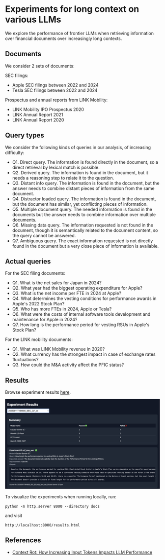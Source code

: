 # Experiments for long context on various LLMs

We explore the performance of frontier LLMs when retrieving information over financial documents over increasingly long contexts.

## Documents

We consider 2 sets of documents:

SEC filings:
* Apple SEC filings between 2022 and 2024
* Tesla SEC filings between 2022 and 2024

Prospectus and annual reports from LINK Mobility:
* LINK Mobility IPO Prospectus 2020
* LINK Annual Report 2021
* LINK Annual Report 2020

## Query types

We consider the following kinds of queries in our analysis, of increasing difficulty:
* Q1. Direct query. The information is found directly in the document, so a direct retrieval by lexical match is possible.
* Q2. Derived query. The information is found in the document, but it needs a reasoning step to relate it to the question.
* Q3. Distant info query. The information is found in the document, but the answer needs to combine distant pieces of information from the same document.
* Q4. Distractor loaded query. The information is found in the document, but the document has similar, yet conflicting pieces of information.
* Q5. Multiple document query. The needed information is found in the documents but the answer needs to combine information over multiple documents.
* Q6. Missing data query. The information requested is not found in the document, though it is semantically related to the document content, so the query cannot be answered.
* Q7. Ambiguous query. The exact information requested is not directly found in the document but a very close piece of information is available.

## Actual queries

For the SEC filing documents:
* Q1. What is the net sales for Japan in 2024?
* Q2. What year had the biggest operating expenditure for Apple?
* Q3. What is the net income per FTE in 2024 at Apple?
* Q4. What determines the vesting conditions for performance awards in Apple's 2022 Stock Plan?
* Q5. Who has more FTEs in 2024, Apple or Tesla?
* Q6. What were the costs of internal software tools development and maintenance for Apple in 2024?
* Q7. How long is the performance period for vesting RSUs in Apple's Stock Plan?

For the LINK mobility documents:
* Q1. What was LINK Mobility revenue in 2020?
* Q2. What currency has the strongest impact in case of exchange rates fluctuations?
* Q3. How could the M&A activity affect the PFIC status?

## Results

Browse experiment results [here](https://42automation.github.io/long-context-experiments/results.html).

![Experiment results sample](./docs/experiment_results_sample.png)

To visualize the experiments when running locally, run:
```
python -m http.server 8000 --directory docs
```
and visit
```
http://localhost:8000/results.html
```

## References
* [Context Rot: How Increasing Input Tokens Impacts LLM Performance](https://research.trychroma.com/context-rot#yarn)